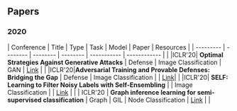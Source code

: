## Papers

### 2020
| Conference | Title           | Type       |  Task |  Model     |  Paper       | Resources |
| --------- | -------- | -------- | -------- | ----------- | ------------ |  |
|ICLR'20| **Optimal Strategies Against Generative Attacks**  | Defense  |  Image Classification  | GAN | [Link](https://openreview.net/pdf?id=BkgzMCVtPB) | |
|ICLR'20|**Adversarial Training and Provable Defenses: Bridging the Gap** | Defense | Image Classification |  | [Link](https://openreview.net/pdf?id=SJxSDxrKDr)| |
|ICLR'20| **SELF: Learning to Filter Noisy Labels with Self-Ensembling** |  | Image Classification |  | [Link](https://openreview.net/pdf?id=HkgsPhNYPS) | |
| ICLR'20 | **Graph inference learning for semi-supervised classification** | Graph | GIL | Node Classification | [Link](https://openreview.net/pdf?id=r1evOhEKvH) |  |

